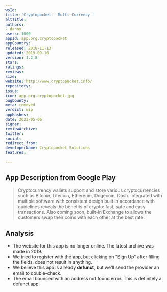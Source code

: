```yaml
---
wsId: 
title: 'Cryptopocket - Multi Currency '
altTitle: 
authors:
- danny
users: 1000
appId: app.org.cryptopocket
appCountry: 
released: 2018-11-13
updated: 2019-09-16
version: 1.2.8
stars: 
ratings: 
reviews: 
size: 
website: http://www.cryptopocket.info/
repository: 
issue: 
icon: app.org.cryptopocket.jpg
bugbounty: 
meta: removed
verdict: wip
appHashes: 
date: 2023-05-06
signer: 
reviewArchive: 
twitter: 
social: 
redirect_from: 
developerName: Cryptopocket Solutions
features: 

---
```


## App Description from Google Play 

> Cryptocurrency wallets support and store various cryptocurrencies such as Bitcoin, Litecoin, Ethereum, Dogecoin, Dash. Integrated with multiple software with consistent design built in accordance with guidelines reveals the benefits of crypto: fast, safe and easy transactions. Also coming soon; built-in Exchange to allows the customers swap their coins with each other at the best rate.

## Analysis 

- The website for this app is no longer online. The latest archive was made in 2019. 
- We tried to register with the app, but clicking on "Sign Up" after filling the fields, does not result in anything. 
- We believe this app is already **defunct**, but we'll send the provider an email to double-check. 
- The email bounced with an address not found error. This is definitely a defunct app.
